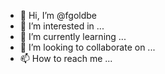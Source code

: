 - 👋 Hi, I’m @fgoldbe
- 👀 I’m interested in ...
- 🌱 I’m currently learning ...
- 💞️ I’m looking to collaborate on ...
- 📫 How to reach me ...

<!---
fgoldbe/fgoldbe is a ✨ special ✨ repository because its `README.md` (this file) appears on your GitHub profile.
You can click the Preview link to take a look at your changes.
--->
